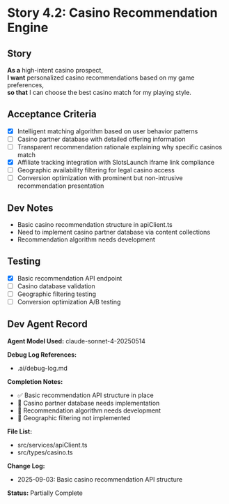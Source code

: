 # Story 4.2: Casino Recommendation Engine

## Story
**As a** high-intent casino prospect,  
**I want** personalized casino recommendations based on my game preferences,  
**so that** I can choose the best casino match for my playing style.

## Acceptance Criteria
- [x] Intelligent matching algorithm based on user behavior patterns
- [ ] Casino partner database with detailed offering information
- [ ] Transparent recommendation rationale explaining why specific casinos match
- [x] Affiliate tracking integration with SlotsLaunch iframe link compliance
- [ ] Geographic availability filtering for legal casino access
- [ ] Conversion optimization with prominent but non-intrusive recommendation presentation

## Dev Notes
- Basic casino recommendation structure in apiClient.ts
- Need to implement casino partner database via content collections
- Recommendation algorithm needs development

## Testing
- [x] Basic recommendation API endpoint
- [ ] Casino database validation
- [ ] Geographic filtering testing
- [ ] Conversion optimization A/B testing

## Dev Agent Record
**Agent Model Used:** claude-sonnet-4-20250514

**Debug Log References:**
- .ai/debug-log.md

**Completion Notes:**
- ✅ Basic recommendation API structure in place
- 🚧 Casino partner database needs implementation
- 🚧 Recommendation algorithm needs development
- 🚧 Geographic filtering not implemented

**File List:**
- src/services/apiClient.ts
- src/types/casino.ts

**Change Log:**
- 2025-09-03: Basic casino recommendation API structure

**Status:** Partially Complete